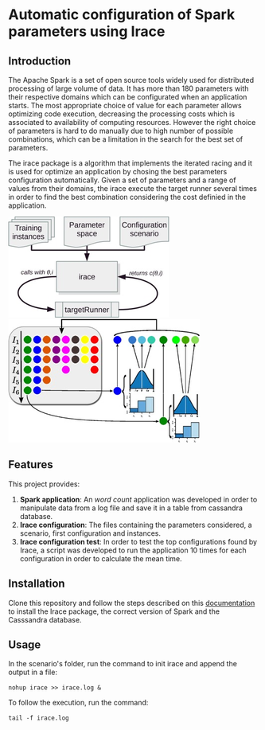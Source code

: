 # Automatic configuration of Spark parameters using Irace

## Introduction

The Apache Spark is a set of open source tools widely used for distributed processing of large volume of data. It has more than 180 parameters with their respective domains which can be configurated when an application starts. The most appropriate choice of value for each parameter allows optimizing code execution, decreasing the processing costs which is associated to availability of computing resources. However the right choice of parameters is hard to do manually due to high number of possible combinations, which can be a limitation in the search for the best set of parameters.

The irace package is a algorithm that implements the iterated racing and it is used for optimize an application by chosing the best parameters configuration automatically. Given a set of parameters and a range of values from their domains, the irace execute the target runner several times in order to find the best combination considering the cost definied in the application. 

![Irace](images/irace-flow.jpg)
![how-irace-works](images/irace-working.jpg)


## Features

This project provides:

1. **Spark application**:
   An _word count_ application was developed in order to manipulate data from a log file and save it in a table from cassandra database.
2. **Irace configuration**: 
   The files containing the parameters considered, a scenario, first configuration and instances.
3. **Irace configuration test**:
   In order to test the top configurations found by Irace, a script was developed to run the application 10 times for each configuration in order to calculate the mean time.

## Installation

Clone this repository and follow the steps described on this [documentation](https://docs.google.com/document/d/1qMOu4mEjNGpoYA9r1__tG0eXXf3YvdT1iMvZw3rufyg/edit) to install the Irace package, the correct version of Spark and the Casssandra database.

## Usage

In the scenario's folder, run the command to init irace and append the output in a file:

```
nohup irace >> irace.log &
```

To follow the execution, run the command:

```
tail -f irace.log
```